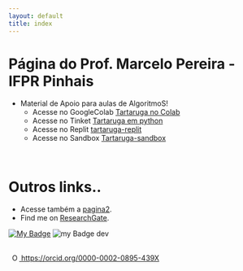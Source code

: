 ```yaml
---
layout: default
title: index
---
```


# Página do Prof. Marcelo Pereira - IFPR Pinhais

- Material de Apoio para aulas de AlgoritmoS!
    - Acesse no GoogleColab [Tartaruga no Colab](https://colab.research.google.com/gist/marcelo-trier/5412bc215569b599f799170ea6cbcecf/turtle.ipynb)
    - Acesse no Tinket [Tartaruga em python](https://trinket.io/embed/python/0a7b28b56e)
    - Acesse no Replit [tartaruga-replit](https://replit.com/@mtrier77/myturtle#main.py)
    - Acesse no Sandbox [ Tartaruga-sandbox](https://www.pythonsandbox.com/turtle)

<br />

# Outros links..
- Acesse também a [pagina2](/pag2.md).
- Find me on [ResearchGate](https://www.researchgate.net/profile/Marcelo-Pereira-30).



[![My Badge](https://img.shields.io/github/issues/marcelo-trier/marcelo-trier.github.io?label=issues)](https://github.com/marcelo-trier/marcelo-trier.github.io/issues)
![my Badge dev](https://img.shields.io/static/v1?label=status&message=em%20desenv)

<br>
    <a
    id="cy-effective-orcid-url"
    class="underline"
     href="https://orcid.org/0000-0002-0895-439X"
     target="orcid.widget"
     rel="me noopener noreferrer"
     style="vertical-align: top">
     <img
        src="https://orcid.org/sites/default/files/images/orcid_16x16.png"
        style="width: 1em; margin-inline-start: 0.5em"
        alt="ORCID iD icon"/>
      https://orcid.org/0000-0002-0895-439X
    </a>

